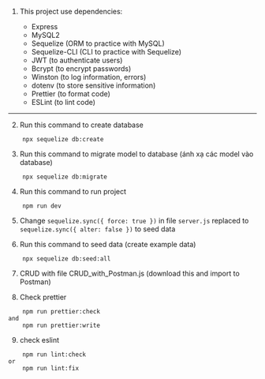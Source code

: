 1. This project use dependencies:

   - Express
   - MySQL2
   - Sequelize (ORM to practice with MySQL)
   - Sequelize-CLI (CLI to practice with Sequelize)
   - JWT (to authenticate users)
   - Bcrypt (to encrypt passwords)
   - Winston (to log information, errors)
   - dotenv (to store sensitive information)
   - Prettier (to format code)
   - ESLint (to lint code)

---

2. Run this command to create database

```
    npx sequelize db:create
```

3. Run this command to migrate model to database (ánh xạ các model vào database)

```
    npx sequelize db:migrate
```

4. Run this command to run project

```
    npm run dev
```

5. Change `sequelize.sync({ force: true })` in file `server.js` replaced to `sequelize.sync({ alter: false })` to seed data

6. Run this command to seed data (create example data)

```
    npx sequelize db:seed:all
```

7. CRUD with file CRUD_with_Postman.js (download this and import to Postman)

8. Check prettier

```
    npm run prettier:check
and
    npm run prettier:write
```

9. check eslint

```
    npm run lint:check
or
    npm run lint:fix
```
